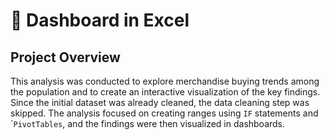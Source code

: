 # 👚 Dashboard in Excel
## Project Overview
This analysis was conducted to explore merchandise buying trends among the population and to create an interactive visualization of the key findings. Since the initial dataset was already cleaned, the data cleaning step was skipped. The analysis focused on creating ranges using <code>IF</code> statements and `<code>PivotTables</code>, and the findings were then visualized in dashboards.
##
##
##

